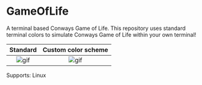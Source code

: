 # GameOfLife
A terminal based Conways Game of Life. This repository uses standard terminal colors to simulate Conways Game of Life within your own terminal!

 Standard | Custom color scheme  
:-----------:|:--------------:
![gif](http://i.giphy.com/3o85xyLPJ099eziAEw.gif) | ![gif](http://i.giphy.com/3oEduGgLcwa4hO8cJG.gif)

Supports: Linux
